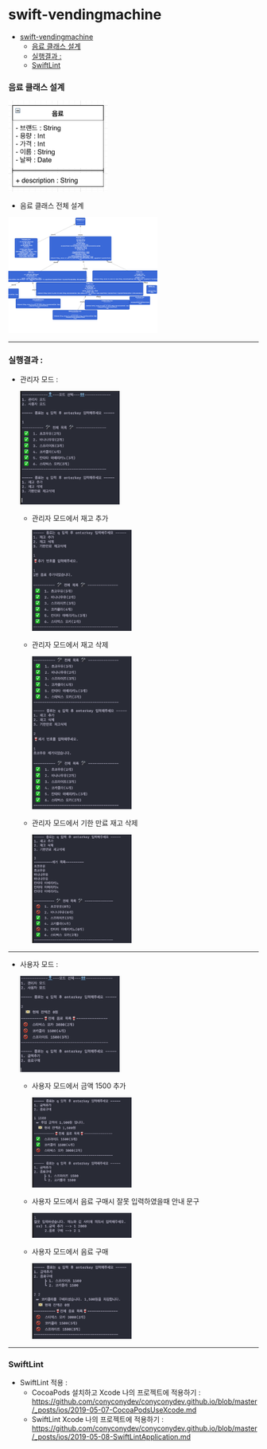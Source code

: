 # swift-vendingmachine

- [swift-vendingmachine](#swift-vendingmachine)
    - [음료 클래스 설계](#%EC%9D%8C%EB%A3%8C-%ED%81%B4%EB%9E%98%EC%8A%A4-%EC%84%A4%EA%B3%84)
    - [실행결과 :](#%EC%8B%9C%EB%82%98%EB%A6%AC%EC%98%A4)
    - [SwiftLint](#swiftlint)

### 음료 클래스 설계
<img src="./img/beverageClass01.png" width="200" style="max-width:100%;">

* 음료 클래스 전체 설계
<img src="./img/beverageClass.png" width="300" style="max-width:100%;">

----

### 실행결과 : 
* 관리자 모드 : 

    <img src="./img/Manager01.png" width="200" style="max-width:100%;">  
    
    * 관리자 모드에서 재고 추가  
    
        <img src="./img/Manager02.png" width="200" style="max-width:100%;">  
    
    * 관리자 모드에서 재고 삭제
    
        <img src="./img/Manager03.png" width="200" style="max-width:100%;">
    
    * 관리자 모드에서 기한 만료 재고 삭제
    
        <img src="./img/Manager04.png" width="200" style="max-width:100%;">
    
----

  * 사용자 모드 : 
  
      <img src="./img/Customer02.png" width="200" style="max-width:100%;">
      
      * 사용자 모드에서 금액 1500 추가 
      
        <img src="./img/Customer03.png" width="200" style="max-width:100%;">
      
      * 사용자 모드에서 음료 구매시 잘못 입력하였을때 안내 문구
      
        <img src="./img/Customer04.png" width="200" style="max-width:100%;">
      
      * 사용자 모드에서 음료 구매
      
         <img src="./img/Customer01.png" width="200" style="max-width:100%;">

    
  ----  
  
### SwiftLint

* SwiftLint 적용 : 
  * CocoaPods 설치하고 Xcode 나의 프로젝트에 적용하기 : 
  https://github.com/conyconydev/conyconydev.github.io/blob/master/_posts/ios/2019-05-07-CocoaPodsUseXcode.md
  * SwiftLint Xcode 나의 프로젝트에 적용하기 :
  https://github.com/conyconydev/conyconydev.github.io/blob/master/_posts/ios/2019-05-08-SwiftLintApplication.md
